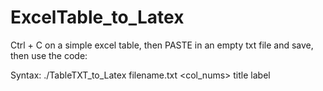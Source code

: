# ExcelTable_to_Latex

Ctrl + C  on a simple excel table, then PASTE in an empty txt file and save, then use the code:

Syntax: ./TableTXT_to_Latex filename.txt <col_nums> title label 
